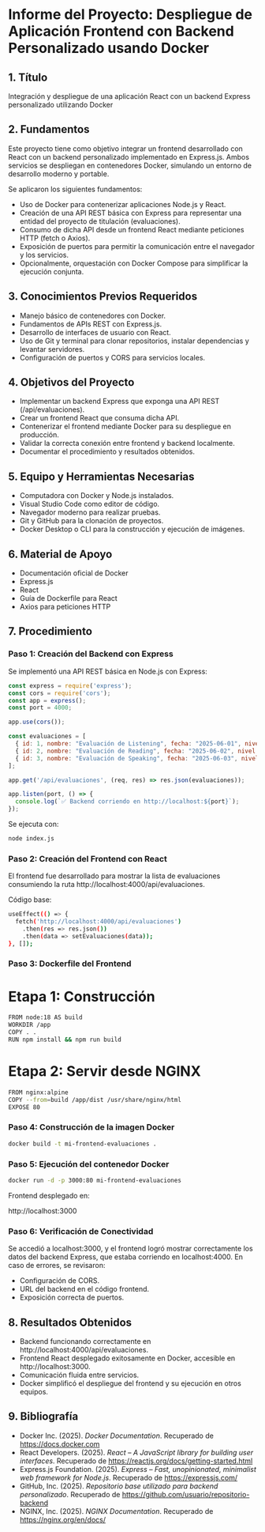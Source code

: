 # Informe del Proyecto: Despliegue de Aplicación Frontend con Backend Personalizado usando Docker

## 1. Título
Integración y despliegue de una aplicación React con un backend Express personalizado utilizando Docker

## 2. Fundamentos
Este proyecto tiene como objetivo integrar un frontend desarrollado con React con un backend personalizado implementado en Express.js. Ambos servicios se despliegan en contenedores Docker, simulando un entorno de desarrollo moderno y portable.

Se aplicaron los siguientes fundamentos:

- Uso de Docker para contenerizar aplicaciones Node.js y React.
- Creación de una API REST básica con Express para representar una entidad del proyecto de titulación (evaluaciones).
- Consumo de dicha API desde un frontend React mediante peticiones HTTP (fetch o Axios).
- Exposición de puertos para permitir la comunicación entre el navegador y los servicios.
- Opcionalmente, orquestación con Docker Compose para simplificar la ejecución conjunta.

## 3. Conocimientos Previos Requeridos
- Manejo básico de contenedores con Docker.
- Fundamentos de APIs REST con Express.js.
- Desarrollo de interfaces de usuario con React.
- Uso de Git y terminal para clonar repositorios, instalar dependencias y levantar servidores.
- Configuración de puertos y CORS para servicios locales.

## 4. Objetivos del Proyecto
- Implementar un backend Express que exponga una API REST (/api/evaluaciones).
- Crear un frontend React que consuma dicha API.
- Contenerizar el frontend mediante Docker para su despliegue en producción.
- Validar la correcta conexión entre frontend y backend localmente.
- Documentar el procedimiento y resultados obtenidos.

## 5. Equipo y Herramientas Necesarias
- Computadora con Docker y Node.js instalados.
- Visual Studio Code como editor de código.
- Navegador moderno para realizar pruebas.
- Git y GitHub para la clonación de proyectos.
- Docker Desktop o CLI para la construcción y ejecución de imágenes.

## 6. Material de Apoyo
- Documentación oficial de Docker
- Express.js
- React
- Guía de Dockerfile para React
- Axios para peticiones HTTP

## 7. Procedimiento

### Paso 1: Creación del Backend con Express

Se implementó una API REST básica en Node.js con Express:

```js
const express = require('express');
const cors = require('cors');
const app = express();
const port = 4000;

app.use(cors());

const evaluaciones = [
  { id: 1, nombre: "Evaluación de Listening", fecha: "2025-06-01", nivel: "A1", estudiante: "Carlos Quituisaca" },
  { id: 2, nombre: "Evaluación de Reading", fecha: "2025-06-02", nivel: "A2", estudiante: "Ana Pérez" },
  { id: 3, nombre: "Evaluación de Speaking", fecha: "2025-06-03", nivel: "B1", estudiante: "Luis Gómez" }
];

app.get('/api/evaluaciones', (req, res) => res.json(evaluaciones));

app.listen(port, () => {
  console.log(`✅ Backend corriendo en http://localhost:${port}`);
});
```
Se ejecuta con:
```bash
node index.js

```
### Paso 2: Creación del Frontend con React
El frontend fue desarrollado para mostrar la lista de evaluaciones consumiendo la ruta http://localhost:4000/api/evaluaciones.

Código base:

```bash
useEffect(() => {
  fetch('http://localhost:4000/api/evaluaciones')
    .then(res => res.json())
    .then(data => setEvaluaciones(data));
}, []);

```
### Paso 3: Dockerfile del Frontend
# Etapa 1: Construcción
```bash
FROM node:18 AS build
WORKDIR /app
COPY . .
RUN npm install && npm run build
```
# Etapa 2: Servir desde NGINX
```bash
FROM nginx:alpine
COPY --from=build /app/dist /usr/share/nginx/html
EXPOSE 80
```
### Paso 4: Construcción de la imagen Docker
```bash
docker build -t mi-frontend-evaluaciones .

```
### Paso 5: Ejecución del contenedor Docker
```bash
docker run -d -p 3000:80 mi-frontend-evaluaciones

```
Frontend desplegado en:

http://localhost:3000
### Paso 6: Verificación de Conectividad
Se accedió a localhost:3000, y el frontend logró mostrar correctamente los datos del backend Express, que estaba corriendo en localhost:4000.
En caso de errores, se revisaron:
- Configuración de CORS.
- URL del backend en el código frontend.
- Exposición correcta de puertos.
## 8. Resultados Obtenidos
- Backend funcionando correctamente en http://localhost:4000/api/evaluaciones.
- Frontend React desplegado exitosamente en Docker, accesible en http://localhost:3000.
- Comunicación fluida entre servicios.
- Docker simplificó el despliegue del frontend y su ejecución en otros equipos.

## 9. Bibliografía

- Docker Inc. (2025). *Docker Documentation*. Recuperado de https://docs.docker.com  
- React Developers. (2025). *React – A JavaScript library for building user interfaces*. Recuperado de https://reactjs.org/docs/getting-started.html  
- Express.js Foundation. (2025). *Express – Fast, unopinionated, minimalist web framework for Node.js*. Recuperado de https://expressjs.com/  
- GitHub, Inc. (2025). *Repositorio base utilizado para backend personalizado*. Recuperado de https://github.com/usuario/repositorio-backend  
- NGINX, Inc. (2025). *NGINX Documentation*. Recuperado de https://nginx.org/en/docs/  

